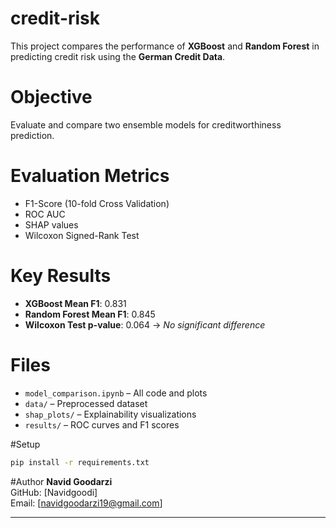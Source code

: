 # credit-risk


This project compares the performance of **XGBoost** and **Random Forest** in predicting credit risk using the **German Credit Data**.

# Objective
Evaluate and compare two ensemble models for creditworthiness prediction.

# Evaluation Metrics
- F1-Score (10-fold Cross Validation)
- ROC AUC
- SHAP values
- Wilcoxon Signed-Rank Test

# Key Results
- **XGBoost Mean F1**: 0.831
- **Random Forest Mean F1**: 0.845
- **Wilcoxon Test p-value**: 0.064 → *No significant difference*

# Files
- `model_comparison.ipynb` – All code and plots
- `data/` – Preprocessed dataset
- `shap_plots/` – Explainability visualizations
- `results/` – ROC curves and F1 scores

#Setup
```bash
pip install -r requirements.txt
```

#Author
**Navid Goodarzi**  
GitHub: [Navidgoodi]  
Email: [navidgoodarzi19@gmail.com]

---
